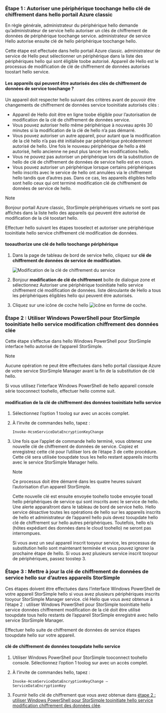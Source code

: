 <!--author=SharS last changed: 12/01/15-->

### <a name="step-1-authorize-a-device-toochange-hello-service-data-encryption-key-in-hello-azure-classic-portal"></a>Étape 1 : Autoriser une périphérique toochange hello clé de chiffrement dans hello portail Azure classic
En règle générale, administrateur du périphérique hello demande qu’administrateur de service hello autoriser un clés de chiffrement de données de périphérique toochange service. administrateur de service Hello autorise ensuite clé de hello périphérique toochange hello.

Cette étape est effectuée dans hello portail Azure classic. administrateur de service de Hello peut sélectionner un périphérique dans la liste des périphériques hello qui sont éligible toobe autorisé. Appareil de Hello est le processus de modification de clé de chiffrement de données autorisés toostart hello service.

#### <a name="which-devices-can-be-authorized-toochange-service-data-encryption-keys"></a>Les appareils qui peuvent être autorisés des clés de chiffrement de données de service toochange ?
Un appareil doit respecter hello suivant des critères avant de pouvoir être changements de chiffrement de données service tooinitiate autorisés clés :

* Appareil de Hello doit être en ligne toobe éligible pour l’autorisation de modification de la clé de chiffrement de données service.
* Vous pouvez autoriser hello même périphérique à nouveau après 30 minutes si la modification de la clé de hello n’a pas démarré.
* Vous pouvez autoriser un autre appareil, pour autant que la modification de la clé hello n’a pas été initialisée par périphérique précédemment autorisé de hello. Une fois le nouveau périphérique de hello a été autorisé, hello ancienne ne peut plus lancer les modifications hello.
* Vous ne pouvez pas autoriser un périphérique lors de la substitution de hello de clé de chiffrement de données de service hello est en cours.
* Vous pouvez autoriser un périphérique lorsque certains périphériques hello inscrits avec le service de hello ont annulées via le chiffrement hello tandis que d’autres pas. Dans ce cas, les appareils éligibles hello sont hello ceux qui ont terminé modification clé de chiffrement de données de service de hello.

> [!NOTE]
> Bonjour portail Azure classic, StorSimple périphériques virtuels ne sont pas affichés dans la liste hello des appareils qui peuvent être autorisé de modification de la clé toostart hello.
> 
> 

Effectuer hello suivant les étapes tooselect et autoriser une périphérique tooinitiate hello service chiffrement clé modification de données.

#### <a name="tooauthorize-a-device-toochange-hello-key"></a>tooauthorize une clé de hello toochange périphérique
1. Dans la page de tableau de bord de service hello, cliquez sur **clé de chiffrement de données de service de modification**.
   
    ![Modification de la clé de chiffrement du service](./media/storsimple-change-data-encryption-key/HCS_ChangeServiceDataEncryptionKey-include.png)
2. Bonjour **modification de clé de chiffrement** boîte de dialogue zone et sélectionnez Autoriser une périphérique tooinitiate hello service chiffrement clé modification de données. liste déroulante de Hello a tous les périphériques éligibles hello qui peuvent être autorisés.
3. Cliquez sur une icône de coche hello ![icône en forme de coche](./media/storsimple-change-data-encryption-key/HCS_CheckIcon-include.png).

### <a name="step-2-use-windows-powershell-for-storsimple-tooinitiate-hello-service-data-encryption-key-change"></a>Étape 2 : Utiliser Windows PowerShell pour StorSimple tooinitiate hello service modification chiffrement des données clée
Cette étape s’effectue dans hello Windows PowerShell pour StorSimple interface hello autorisé de l’appareil StorSimple.

> [!NOTE]
> Aucune opération ne peut être effectuées dans hello portail classique Azure de votre service StorSimple Manager avant la fin de la substitution de clé hello.
> 
> 

Si vous utilisez l’interface Windows PowerShell de hello appareil console série tooconnect toohello, effectuer hello comme suit.

#### <a name="tooinitiate-hello-service-data-encryption-key-change"></a>modification de la clé de chiffrement des données tooinitiate hello service
1. Sélectionnez l’option 1 toolog sur avec un accès complet.
2. À l’invite de commandes hello, tapez :
   
     `Invoke-HcsmServiceDataEncryptionKeyChange`
3. Une fois que l’applet de commande hello terminé, vous obtenez une nouvelle clé de chiffrement de données de service. Copiez et enregistrez cette clé pour l’utiliser lors de l’étape 3 de cette procédure. Cette clé sera utilisée tooupdate tous les hello restant appareils inscrits avec le service StorSimple Manager hello.
   
   > [!NOTE]
   > Ce processus doit être démarré dans les quatre heures suivant l’autorisation d’un appareil StorSimple.
   > 
   > 
   
   Cette nouvelle clé est ensuite envoyée toohello toobe envoyée tooall hello périphériques de service qui sont inscrits avec le service de hello. Une alerte apparaîtront dans le tableau de bord de service hello. Hello service désactive toutes les opérations de hello sur les appareils inscrits de hello et administrateur de l’appareil hello puis devez tooupdate hello clé de chiffrement sur hello autres périphériques. Toutefois, hello e/s (hôtes expédiant des données dans le cloud toohello) ne seront pas interrompues.
   
   Si vous avez un seul appareil inscrit tooyour service, les processus de substitution hello sont maintenant terminée et vous pouvez ignorer la prochaine étape de hello. Si vous avez plusieurs service inscrit tooyour de périphériques, passez toostep 3.

### <a name="step-3-update-hello-service-data-encryption-key-on-other-storsimple-devices"></a>Étape 3 : Mettre à jour la clé de chiffrement de données de service hello sur d’autres appareils StorSimple
Ces étapes doivent être effectuées dans l’interface Windows PowerShell de votre appareil StorSimple hello si vous avez plusieurs périphériques inscrits tooyour StorSimple Manager service. clé Hello que vous avez obtenue à l’étape 2 : utiliser Windows PowerShell pour StorSimple tooinitiate hello service données chiffrement modification de la clé doit être utilisé tooupdate tous hello restants de l’appareil StorSimple enregistré avec hello service StorSimple Manager.

Effectuer hello suite de chiffrement de données de service étapes tooupdate hello sur votre appareil.

#### <a name="tooupdate-hello-service-data-encryption-key"></a>clé de chiffrement de données tooupdate hello service
1. Utiliser Windows PowerShell pour StorSimple tooconnect toohello console. Sélectionnez l’option 1 toolog sur avec un accès complet.
2. À l’invite de commandes hello, tapez :
   
    `Invoke-HcsmServiceDataEncryptionKeyChange – ServiceDataEncryptionKey`
3. Fournir hello clé de chiffrement que vous avez obtenue dans [étape 2 : utiliser Windows PowerShell pour StorSimple tooinitiate hello service modification chiffrement des données clée](#to-initiate-the-service-data-encryption-key-change).


